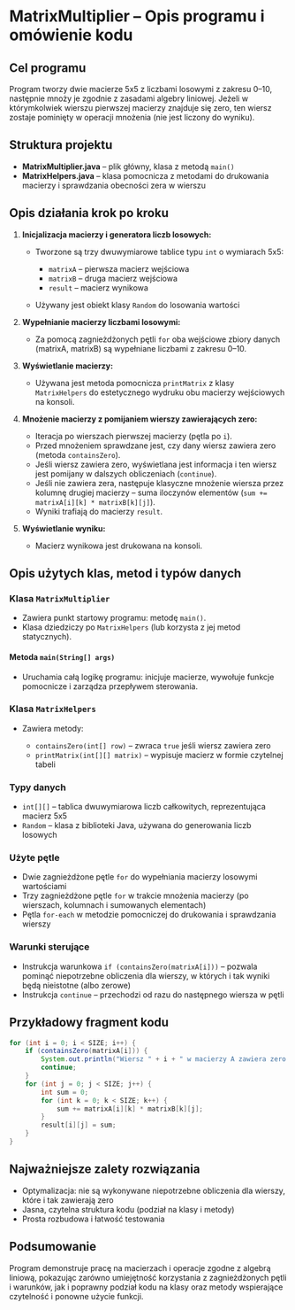 # MatrixMultiplier – Opis programu i omówienie kodu

## Cel programu

Program tworzy dwie macierze 5x5 z liczbami losowymi z zakresu 0–10, następnie mnoży je zgodnie z zasadami algebry liniowej. Jeżeli w którymkolwiek wierszu pierwszej macierzy znajduje się zero, ten wiersz zostaje pominięty w operacji mnożenia (nie jest liczony do wyniku).

## Struktura projektu

* **MatrixMultiplier.java** – plik główny, klasa z metodą `main()`
* **MatrixHelpers.java** – klasa pomocnicza z metodami do drukowania macierzy i sprawdzania obecności zera w wierszu

## Opis działania krok po kroku

1. **Inicjalizacja macierzy i generatora liczb losowych:**

   * Tworzone są trzy dwuwymiarowe tablice typu `int` o wymiarach 5x5:

     * `matrixA` – pierwsza macierz wejściowa
     * `matrixB` – druga macierz wejściowa
     * `result` – macierz wynikowa
   * Używany jest obiekt klasy `Random` do losowania wartości

2. **Wypełnianie macierzy liczbami losowymi:**

   * Za pomocą zagnieżdżonych pętli `for` oba wejściowe zbiory danych (matrixA, matrixB) są wypełniane liczbami z zakresu 0–10.

3. **Wyświetlanie macierzy:**

   * Używana jest metoda pomocnicza `printMatrix` z klasy `MatrixHelpers` do estetycznego wydruku obu macierzy wejściowych na konsoli.

4. **Mnożenie macierzy z pomijaniem wierszy zawierających zero:**

   * Iteracja po wierszach pierwszej macierzy (pętla po `i`).
   * Przed mnożeniem sprawdzane jest, czy dany wiersz zawiera zero (metoda `containsZero`).
   * Jeśli wiersz zawiera zero, wyświetlana jest informacja i ten wiersz jest pomijany w dalszych obliczeniach (`continue`).
   * Jeśli nie zawiera zera, następuje klasyczne mnożenie wiersza przez kolumnę drugiej macierzy – suma iloczynów elementów (`sum += matrixA[i][k] * matrixB[k][j]`).
   * Wyniki trafiają do macierzy `result`.

5. **Wyświetlanie wyniku:**

   * Macierz wynikowa jest drukowana na konsoli.

## Opis użytych klas, metod i typów danych

### Klasa `MatrixMultiplier`

* Zawiera punkt startowy programu: metodę `main()`.
* Klasa dziedziczy po `MatrixHelpers` (lub korzysta z jej metod statycznych).

#### Metoda `main(String[] args)`

* Uruchamia całą logikę programu: inicjuje macierze, wywołuje funkcje pomocnicze i zarządza przepływem sterowania.

### Klasa `MatrixHelpers`

* Zawiera metody:

  * `containsZero(int[] row)` – zwraca `true` jeśli wiersz zawiera zero
  * `printMatrix(int[][] matrix)` – wypisuje macierz w formie czytelnej tabeli

### Typy danych

* `int[][]` – tablica dwuwymiarowa liczb całkowitych, reprezentująca macierz 5x5
* `Random` – klasa z biblioteki Java, używana do generowania liczb losowych

### Użyte pętle

* Dwie zagnieżdżone pętle `for` do wypełniania macierzy losowymi wartościami
* Trzy zagnieżdżone pętle `for` w trakcie mnożenia macierzy (po wierszach, kolumnach i sumowanych elementach)
* Pętla `for-each` w metodzie pomocniczej do drukowania i sprawdzania wierszy

### Warunki sterujące

* Instrukcja warunkowa `if (containsZero(matrixA[i]))` – pozwala pominąć niepotrzebne obliczenia dla wierszy, w których i tak wyniki będą nieistotne (albo zerowe)
* Instrukcja `continue` – przechodzi od razu do następnego wiersza w pętli

## Przykładowy fragment kodu

```java
for (int i = 0; i < SIZE; i++) {
    if (containsZero(matrixA[i])) {
        System.out.println("Wiersz " + i + " w macierzy A zawiera zero – pomijam w mnożeniu.");
        continue;
    }
    for (int j = 0; j < SIZE; j++) {
        int sum = 0;
        for (int k = 0; k < SIZE; k++) {
            sum += matrixA[i][k] * matrixB[k][j];
        }
        result[i][j] = sum;
    }
}
```

## Najważniejsze zalety rozwiązania

* Optymalizacja: nie są wykonywane niepotrzebne obliczenia dla wierszy, które i tak zawierają zero
* Jasna, czytelna struktura kodu (podział na klasy i metody)
* Prosta rozbudowa i łatwość testowania

## Podsumowanie

Program demonstruje pracę na macierzach i operacje zgodne z algebrą liniową, pokazując zarówno umiejętność korzystania z zagnieżdżonych pętli i warunków, jak i poprawny podział kodu na klasy oraz metody wspierające czytelność i ponowne użycie funkcji.
